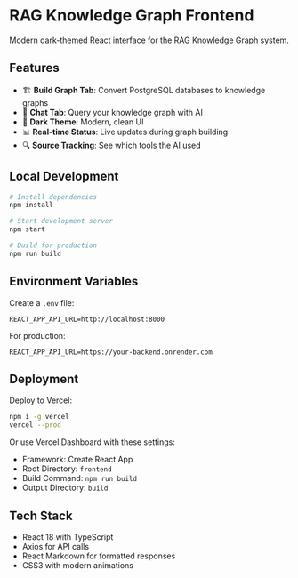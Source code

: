 # RAG Knowledge Graph Frontend

Modern dark-themed React interface for the RAG Knowledge Graph system.

## Features

- 🏗️ **Build Graph Tab**: Convert PostgreSQL databases to knowledge graphs
- 💬 **Chat Tab**: Query your knowledge graph with AI
- 🎨 **Dark Theme**: Modern, clean UI
- 📊 **Real-time Status**: Live updates during graph building
- 🔍 **Source Tracking**: See which tools the AI used

## Local Development

```bash
# Install dependencies
npm install

# Start development server
npm start

# Build for production
npm run build
```

## Environment Variables

Create a `.env` file:

```env
REACT_APP_API_URL=http://localhost:8000
```

For production:

```env
REACT_APP_API_URL=https://your-backend.onrender.com
```

## Deployment

Deploy to Vercel:

```bash
npm i -g vercel
vercel --prod
```

Or use Vercel Dashboard with these settings:
- Framework: Create React App
- Root Directory: `frontend`
- Build Command: `npm run build`
- Output Directory: `build`

## Tech Stack

- React 18 with TypeScript
- Axios for API calls
- React Markdown for formatted responses
- CSS3 with modern animations
